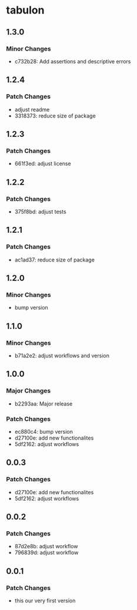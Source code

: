 # tabulon

## 1.3.0

### Minor Changes

- c732b28: Add assertions and descriptive errors

## 1.2.4

### Patch Changes

- adjust readme
- 3318373: reduce size of package

## 1.2.3

### Patch Changes

- 661f3ed: adjust license

## 1.2.2

### Patch Changes

- 375f8bd: adjust tests

## 1.2.1

### Patch Changes

- ac1ad37: reduce size of package

## 1.2.0

### Minor Changes

- bump version

## 1.1.0

### Minor Changes

- b71a2e2: adjust workflows and version

## 1.0.0

### Major Changes

- b2293aa: Major release

### Patch Changes

- ec880c4: bump version
- d27100e: add new functionalites
- 5df2162: adjust workflows

## 0.0.3

### Patch Changes

- d27100e: add new functionalites
- 5df2162: adjust workflows

## 0.0.2

### Patch Changes

- 87d2e8b: adjust workflow
- 796839d: adjust workflow

## 0.0.1

### Patch Changes

- this our very first version
